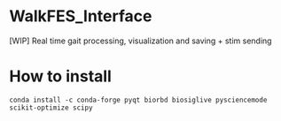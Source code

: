 # WalkFES_Interface
[WIP] Real time gait processing, visualization and saving + stim sending


# How to install

```
conda install -c conda-forge pyqt biorbd biosiglive pysciencemode scikit-optimize scipy
```
